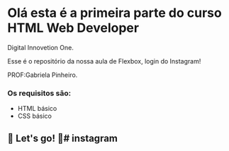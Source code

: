 # Olá esta é a primeira parte do curso HTML Web Developer

Digital Innovetion One.

Esse é o repositório da nossa aula de Flexbox, login do Instagram!

PROF:Gabriela Pinheiro.

### Os requisitos são:

- HTML básico
- CSS básico

## 🚀 Let's go! 🚀# instagram
